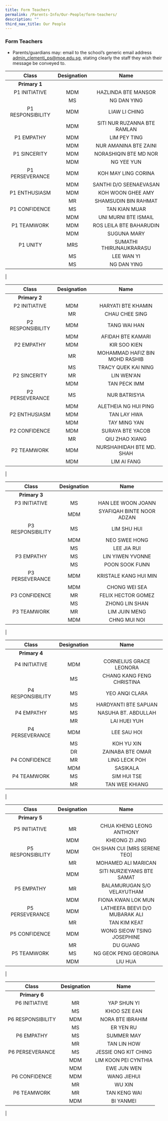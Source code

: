 ```yaml
---
title: Form Teachers
permalink: /Parents-Info/Our-People/form-teachers/
description: ""
third_nav_title: Our People
---
```

### Form Teachers

* Parents/guardians may: email to the school’s generic email address [admin_clementi_ps@moe.edu.sg](admin_clementi_ps@moe.edu.sg), stating clearly the staff they wish their message be conveyed to.

| Class | Designation | Name |
|:---:|:---:|:---:|
| **Primary 1** |  |  |
| P1 INITIATIVE | MDM | HAZLINDA BTE MANSOR |
|  | MS | NG DAN YING |
| P1 RESPONSIBILITY | MDM | LIAW LI CHING |
|  | MDM | SITI NUR RUZANNA BTE RAMLAN |
| P1 EMPATHY | MDM | LIM PEY TING |
|  | MDM | NUR AMANINA BTE ZAINI |
| P1 SINCERITY | MDM | NORASHIQIN BTE MD NOR |
|  | MDM | NG YEE YUN |
| P1 PERSEVERANCE | MDM | KOH MAY LING CORINA |
|  | MDM | SANTHI D/O SEENAEVASAN |
| P1 ENTHUSIASM | MDM | KOH WOON GHEE AMY |
|  | MR | SHAMSUDIN BIN RAHMAT |
| P1 CONFIDENCE | MS | TAN KIAN MUAR |
|  | MDM | UNI MURNI BTE ISMAIL |
| P1 TEAMWORK | MDM | ROS LEILA BTE BAHARUDIN |
|  | MDM | SUGUNA MARY |
| P1 UNITY | MRS | SUMATHI THIRUNAUKRARASU |
|  | MS | LEE WAN YI |
|   |  MS |  NG DAN YING |
|

| Class | Designation | Name |
|:---:|:---:|:---:|
| **Primary 2** |  |  |
| P2 INITIATIVE | MDM | HARYATI BTE KHAMIN |
|  | MR | CHAU CHEE SING |
| P2 RESPONSIBILITY | MDM | TANG WAI HAN |
|  | MDM | AFIDAH BTE KAMARI |
| P2 EMPATHY | MDM | KIR SOO KIEN |
|  | MR | MOHAMMAD HAFIZ BIN MOHD RASHIB |
|   |  MS |  TRACY QUEK KAI NING |
| P2 SINCERITY | MR | LIN WEN'AN |
|  | MDM | TAN PECK IMM |
| P2 PERSEVERANCE | MS | NUR BATRISYIA |
|  | MDM | ALETHEIA NG HUI PING |
| P2 ENTHUSIASM | MDM | TAN LAY HWA |
|  | MDM | TAY MING YAN |
| P2 CONFIDENCE | MDM | SURAYA BTE YACOB |
|  | MR | QIU ZHAO XIANG |
| P2 TEAMWORK | MDM | NURSHAIHIDAH BTE MD. SHAH |
|  | MDM | LIM AI FANG |
|

| Class | Designation | Name |
|:---:|:---:|:---:|
| **Primary 3** |  |  |
| P3 INITIATIVE | MS | HAN LEE WOON JOANN |
|  | MDM | SYAFIQAH BINTE NOOR ADZAN |
| P3 RESPONSIBILITY | MS | LIM SHU HUI |
|  | MDM | NEO SWEE HONG |
|   | MS | LEE JIA RUI  |
| P3 EMPATHY | MS | LIN YIWEN YVONNE |
|  | MS | POON SOOK FUNN |
| P3 PERSEVERANCE | MDM | KRISTALE KANG HUI MIN |
|  | MDM | CHONG WEI SEA |
| P3 CONFIDENCE | MR | FELIX HECTOR GOMEZ |
|  | MS | ZHONG LIN SHAN |
| P3 TEAMWORK | MR | LIM JUIN MENG |
|  | MDM | CHNG MUI NOI |
|

| Class | Designation | Name |
|:---:|:---:|:---:|
| **Primary 4** |  |  |
| P4 INITIATIVE | MDM | CORNELIUS GRACE LEONORA |
|  | MS | CHANG KANG FENG CHRISTINA |
| P4 RESPONSIBILITY | MS | YEO ANQI CLARA |
|  | MS | HARDYANTI BTE SAPUAN |
| P4 EMPATHY | MS | NASUHA BT. ABDULLAH |
|  | MR | LAI HUEI YUH |
| P4 PERSEVERANCE | MDM | LEE SAU HOI |
|  | MS | KOH YU XIN |
|  | DR | ZAINABA BTE OMAR |
| P4 CONFIDENCE | MR | LING LECK POH |
|  | MDM | SASIKALA |
| P4 TEAMWORK | MS | SIM HUI TSE |
|  | MR | TAN WEE KHIANG |
|

| Class | Designation | Name |
|:---:|:---:|:---:|
| **Primary 5** |  |  |
| P5 INITIATIVE | MR | CHUA KHENG LEONG ANTHONY |
|  | MDM | KHEONG ZI JING |
| P5 RESPONSIBILITY | MDM | OH SHAN CUI [MRS SERENE TEO] |
|  | MR | MOHAMED ALI MARICAN |
|   | MDM | SITI NURZIEYANIS BTE SAMAT |
| P5 EMPATHY | MR | BALAMURUGAN S/O VELAYUTHAM |
|  | MDM | FIONA KWAN LOK MUN |
| P5 PERSEVERANCE | MDM | LATHEEFA BEEVI D/O MUBARAK ALI |
|  | MR  | TAN KIM KEAT  |
| P5 CONFIDENCE | MDM | WONG SIEOW TSING JOSEPHINE |
|  | MR | DU GUANG |
| P5 TEAMWORK | MS | NG GEOK PENG GEORGINA |
|  | MDM | LIU HUA |
|

| Class | Designation | Name |
|:---:|:---:|:---:|
| **Primary 6** |  |  |
| P6 INITIATIVE | MR | YAP SHUN YI |
|  | MS | KHOO SZE EAN |
| P6 RESPONSIBILITY | MDM | NORA BTE IBRAHIM |
|  | MS | ER YEN RU |
| P6 EMPATHY | MS | SUMMER MAY |
|  | MR | TAN LIN HOW |
| P6 PERSEVERANCE | MS | JESSIE ONG KIT CHING |
|  | MDM | LIM KOON PEI CYNTHIA |
|  | MDM | EWE JUN WEN |
| P6 CONFIDENCE | MDM | WANG JIEHUI |
|   | MR | WU XIN |
| P6 TEAMWORK | MR | TAN KENG WAI |
|   | MDM | BI YANMEI |
|